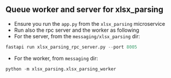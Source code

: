## Queue worker and server for xlsx_parsing

- Ensure you run the `app.py` from the `xlsx_parsing` microservice
- Run also the rpc server and the worker as following
- For the server, from the `messaging/xlsx_parsing` dir:
```python
fastapi run xlsx_parsing_rpc_server.py --port 8005
```
- For the worker, from `messaging` dir:
```python
python -m xlsx_parsing.xlsx_parsing_worker
```